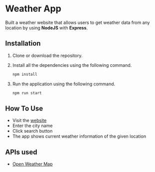 # Weather App

Built a weather website that allows users to get weather data from any location by using **NodeJS**  with **Express**.

## Installation
1. Clone or download the repository.

2. Install all the dependencies using the following command.
   ```bash
   npm install
   ```

3. Run the application using the following command.
   ```bash
   npm run start
   ```


## How To Use 

- Visit the [website](https://sheltered-woodland-00717.herokuapp.com/)
- Enter the city name
- Click search button
- The app shows current weather information of the given location


## APIs used

- [Open Weather Map](https://openweathermap.org/api)
